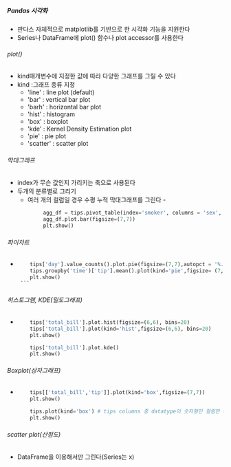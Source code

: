 ##### Pandas 시각화
  - 판다스 자체적으로 matplotlib를 기반으로 한 시각화 기능을 지원한다
  - Series나 DataFrame에 plot() 함수나 plot accessor를 사용한다

  ###### plot()
   - kind매개변수에 지정한 값에 따라 다양한 그래프를 그릴 수 있다
   - kind :그래프 종류 지정
      - 'line' : line plot (default)
      - 'bar' : vertical bar plot
      - 'barh' : horizontal bar plot
      - 'hist' : histogram
      - 'box' : boxplot
      - 'kde' : Kernel Density Estimation plot
      - 'pie' : pie plot
      - 'scatter' : scatter plot

 ###### 막대그래프
   - index가 무슨 값인지 가리키는 축으로 사용된다
   - 두개의 분류별로 그리기
      - 여러 개의 컬럼일 경우 수평 누적 막대그래프를 그린다
    -  
        ``` python
             agg_df = tips.pivot_table(index='smoker', columns = 'sex', values='tip', aggfunc='count')
             agg_df.plot.bar(figsize=(7,7))
             plt.show()
         ```

 ###### 파이차트
   -
        ``` python
            tips['day'].value_counts().plot.pie(figsize=(7,7),autopct = '%.2f%%', fontsize=15) = 
            tips.groupby('time')['tip'].mean().plot(kind='pie',figsize= (7,7),autopct='%.2f%%',fontsize=15)
            plt.show()
         ```

 ###### 히스토그램, KDE(밀도그래프)
   -
        ``` python
            tips['total_bill'].plot.hist(figsize=(6,6), bins=20)
            tips['total_bill'].plot(kind='hist',figsize=(6,6), bins=20)
            plt.show()
        ```
        
        ``` python
            tips['total_bill'].plot.kde()
            plt.show()
        ```
        
###### Boxplot(상자그래프)
   -
        ``` python
            tips[['total_bill','tip']].plot(kind='box',figsize=(7,7))
            plt.show()
        ```
        
        ``` python
            tips.plot(kind='box') # tips columns 중 datatype이 숫자형인 컬럼만 나옴
            plt.show()
        ```
        
###### scatter plot(산점도)
   - DataFrame을 이용해서만 그린다(Series는 x)
